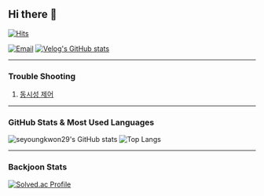 ## Hi there 👋
[![Hits](https://hits.seeyoufarm.com/api/count/incr/badge.svg?url=https%3A%2F%2Fgithub.com%2Fseyoungkwon29&count_bg=%2379C83D&title_bg=%23555555&icon=&icon_color=%23E7E7E7&title=hits&edge_flat=false)](https://hits.seeyoufarm.com)

[![Email](https://img.shields.io/badge/seyoungkwon29@gmail.com-EA4335?style=flat-square&logo=Gmail&logoColor=white)](mailto:seyoungkwon29@gmail.com)
[![Velog's GitHub stats](https://velog-readme-stats.vercel.app/api/badge?name=Blog)](https://velog.io/@seyoungkwon29/posts)

---
### Trouble Shooting
1. [동시성 제어](https://velog.io/@seyoungkwon29/posts)

---
### GitHub Stats & Most Used Languages
![seyoungkwon29's GitHub stats](https://github-readme-stats.vercel.app/api?username=seyoungkwon29&show_icons=true&theme=merko) 
![Top Langs](https://github-readme-stats.vercel.app/api/top-langs/?username=seyoungkwon29&layout=compact&theme=merko)

---
### Backjoon Stats
[![Solved.ac Profile](http://mazassumnida.wtf/api/generate_badge?boj=hwi1386)](https://solved.ac/hwi1386)


<!--
**seyoungkwon29/seyoungkwon29** is a ✨ _special_ ✨ repository because its `README.md` (this file) appears on your GitHub profile.

Here are some ideas to get you started:

- 🔭 I’m currently working on ...
- 🌱 I’m currently learning ...
- 👯 I’m looking to collaborate on ...
- 🤔 I’m looking for help with ...
- 💬 Ask me about ...
- 📫 How to reach me: ...
- 😄 Pronouns: ...
- ⚡ Fun fact: ...
-->
